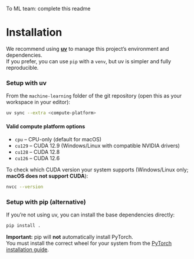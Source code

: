 To ML team: complete this readme


# Installation
We recommend using [**uv**](https://docs.astral.sh/uv/) to manage this project’s environment and dependencies.  
If you prefer, you can use `pip` with a `venv`, but uv is simpler and fully reproducible.

### Setup with uv
From the `machine-learning` folder of the git repository (open this as your workspace in your editor):

```bash
uv sync --extra <compute-platform>
```
#### Valid compute platform options
- `cpu` – CPU-only (default for macOS)  
- `cu129` – CUDA 12.9 (Windows/Linux with compatible NVIDIA drivers)  
- `cu128` – CUDA 12.8  
- `cu126` – CUDA 12.6  

To check which CUDA version your system supports (Windows/Linux only; **macOS does not support CUDA**):

```bash
nvcc --version
```


### Setup with pip (alternative)
If you’re not using uv, you can install the base dependencies directly:

```bash
pip install .
```

**Important:** pip will **not** automatically install PyTorch.  
You must install the correct wheel for your system from the [PyTorch installation guide](https://pytorch.org/get-started/locally/).  